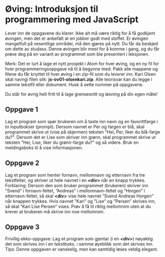 # Øving: Introduksjon til programmering med JavaScript

Lever inn de oppgavene du klarer. Ikke alt må være riktig for å få godkjent øvingen, men det
er anbefalt at en jobber godt med stoffet. Er øvingen mangelfull på vesentlige områder, må
den gjøres på nytt. Du får da beskjed om dette av studass. Denne øvingen blir mest for å
komme i gang, og du får prøve deg på en variant av programmet som ble presentert i
leksjonen.

Merk: Det er lurt å lage et nytt prosjekt i Atom for hver øving, og en ny fil for hver
programmeringsoppgave nå til å begynne med. Pakk alle mappene og filene du får knyttet til
hver øving i en zip-fil som du leverer inn. Kari Olsen skal navngi filen slik: **js-ov01-olsenkari.zip**. Alle teorisvar kan du legge i samme tekstfil eller dokument. Husk å sette nummer på
oppgavene.

Du står for øvrig helt fritt til å lage grensesnitt og løsning på din egen måte!

## Oppgave 1
Lag et program som spør brukeren om å taste inn navn og en favorittfarge i to inputbokser (prompt).
Dersom navnet er Per og fargen er blå, skal programmet skrive ut (vise på skjermen) teksten "Hei,
Per, liker du blå-farge du?”. Dersom det er Lise som skriver inn grønn, skal programmet skrive ut
teksten ”Hei, Lise, liker du grønn-farge du?” og så videre. Bruk en meldingsboks til
å vise informasjonen.

## Oppgave 2
Lag et program som henter fornavn, mellomnavn og etternavn fra tre tekstfelter, og skriver ut
hele navnet i en **&lt;div&gt;** når en knapp trykkes. Forklaring: Dersom den som bruker programmet
(brukeren) skriver inn ”Svend” i fornavn-feltet, ”Andreas” i mellomnavn-feltet og ”Horgen” i
etternavn-feltet, så skal **&lt;div&gt;** vise hele navnet ”Svend Andreas Horgen” når knappen trykkes. Hvis
navnet ”Kari” og ”Lise” og ”Persen” skrives inn, så skal ”Kari Lise Persen” vises. Prøv å få til riktig
mellomrom uten at du krever at brukeren må skrive inn noe mellomrom.

## Oppgave 3
Frivillig ekko-oppgave: Lag et program som gjentar (i en **_&lt;div&gt;_**) nøyaktig det som skrives inn i
en _tekstboks_, i samme øyeblikk som det skrives inn. Tips: Denne oppgaven er vanskelig,
men kan samtidig løses veldig elegant.